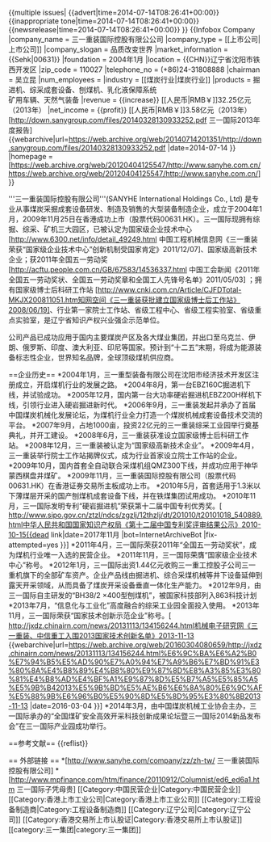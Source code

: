 {{multiple issues|
{{advert|time=2014-07-14T08:26:41+00:00}}
{{inappropriate tone|time=2014-07-14T08:26:41+00:00}}
{{newsrelease|time=2014-07-14T08:26:41+00:00}}
}}
{{Infobox Company
|company_name = 三一重装国际控股有限公公司
|company_type = [[上市公司|上市公司]]
|company_slogan = 品质改变世界
|market_information = {{Sehk|00631}}
|foundation = 2004年1月
|location = {{CHN}}辽宁省沈阳市铁西开发区
|zip_code = 110027
|telephone_no = (+86)24-31808888
|chairman = 吴立昆
|num_employees  = 
|industry = [[煤炭行业|煤炭行业]]
|products = 掘进机、综采成套设备、刨煤机、乳化液保障系统<br>矿用车辆、天然气装备
|revenue          = {{increase}} [[人民币|RMB￥]]32.25亿元（2013年）
|net_income = {{profit}} [[人民币|RMB￥]]3.58亿元（2013年）<ref>[http://down.sanygroup.com/files/20140328130933252.pdf 三一国际2013年度报告] {{webarchive|url=https://web.archive.org/web/20140714201351/http://down.sanygroup.com/files/20140328130933252.pdf |date=2014-07-14 }}</ref>
|homepage = [https://web.archive.org/web/20120404125547/http://www.sanyhe.com.cn/ https://web.archive.org/web/20120404125547/http://www.sanyhe.com.cn/]
}}

'''三一重装国际控股有限公司'''(SANYHE International Holdings Co., Ltd) 是专业从事煤炭采掘成套设备研发、制造及销售的大型装备制造企业，成立于2004年1月，2009年11月25日在香港成功上市（股票代码00631.HK）。三一国际现拥有综掘、综采、矿机三大园区，已被认定为国家级企业技术中心<ref>[http://www.6300.net/info/detail_49249.html 中国工程机械信息网《三一重装荣获“国家级企业技术中心”创新机制受国家肯定》2011/12/07]</ref>、国家级高新技术企业；获2011年全国五一劳动奖<ref>[http://acftu.people.com.cn/GB/67583/14536337.html 中国工会新闻《2011年全国五一劳动奖状、全国五一劳动奖章和全国工人先锋号名单》2011/05/03]</ref> ；拥有国家级博士后科研工作站 <ref>[http://www.cnki.com.cn/Article/CJFDTotal-MKJX200811051.htm知网空间《三一重装获批建立国家级博士后工作站》2008/06/19]</ref>、行业第一家院士工作站、省级工程中心、省级工程实验室、省级重点实验室，是辽宁省知识产权兴业强企示范单位。

公司产品已成功应用于国内主要煤炭产区及各大煤业集团，并出口至乌克兰、伊朗、俄罗斯、印度、澳大利亚、印尼等国家。预计到“十二五”末期，将成为能源装备标志性企业，世界知名品牌，全球顶级煤机供应商。

==企业历史==
*2004年1月，三一重型装备有限公司在沈阳市经济技术开发区注册成立，开启煤机行业的发展之路。
*2004年8月，第一台EBZ160C掘进机下线，并试验成功。
*2005年12月，国内第一台大功率硬岩掘进机EBZ200H样机下线，引领行业进入硬岩掘进新时代。
*2006年9月，三一重装发起并承办了首届中国煤炭机械化发展论坛，为煤机行业全力打造一个煤炭机械成套设备技术交流的平台。
*2007年9月，占地1000亩，投资22亿元的三一重装综采工业园举行奠基典礼，并开工建设。
*2008年6月，三一重装获准设立国家级博士后科研工作站。
*2008年12月，三一重装被认定为“国家级高新技术企业”。
*2009年4月，三一重装举行院士工作站揭牌仪式，成为行业首家设立院士工作站的企业。
*2009年10月，国内首套全自动联合采煤机组QMZ300下线，并成功应用于神华蒙西棋盘井煤矿。
*2009年11月，三一重装国际控股有限公司（股票代码00631.HK）在香港证券交易所主板成功上市。
*2010年5月，首套适用于1.3米以下薄煤层开采的国产刨煤机成套设备下线，并在铁煤集团试用成功。
*2010年11月，三一国际发明专利“硬岩掘进机”荣获第十二届中国专利优秀奖。<ref>[ http://www.sipo.gov.cn/ztzl/ndcs/zgzlj/12thzlj/dt/201010/t20101018_540889.html中华人民共和国国家知识产权局《第十二届中国专利奖评审结果公示》2010-10-15{{dead link|date=2017年11月 |bot=InternetArchiveBot |fix-attempted=yes }}]</ref>
*2011年4月，三一国际荣获2011年“全国五一劳动奖状”，成为煤机行业唯一入选的民营企业。
*2011年11月，三一国际荣膺“国家级企业技术中心”称号。
*2012年1月，三一国际出资1.44亿元收购三一重工控股子公司三一重机旗下的全部矿车资产。企业产品线由掘进机、综合采煤机械等井下设备延伸到露天开采领域，从而具备了煤炭开采设备垂直一体化生产能力。
*2012年9月，由三一国际自主研发的“BH38/2 ×400型刨煤机”，被国家科技部列入863科技计划
*2013年7月，“信息化与工业化”高度融合的综采工业园全面投入使用。
*2013年11月，三一国际荣获“国家技术创新示范企业”称号。<ref>[ http://jxdz.chinairn.com/news/20131113/134156244.html机械电子研究网《三一重装、中信重工入围2013国家技术创新名单》2013-11-13 {{webarchive|url=https://web.archive.org/web/20160304080659/http://jxdz.chinairn.com/news/20131113/134156244.html%E6%9C%BA%E6%A2%B0%E7%94%B5%E5%AD%90%E7%A0%94%E7%A9%B6%E7%BD%91%E3%80%8A%E4%B8%89%E4%B8%80%E9%87%8D%E8%A3%85%E3%80%81%E4%B8%AD%E4%BF%A1%E9%87%8D%E5%B7%A5%E5%85%A5%E5%9B%B42013%E5%9B%BD%E5%AE%B6%E6%8A%80%E6%9C%AF%E5%88%9B%E6%96%B0%E5%90%8D%E5%8D%95%E3%80%8B2013-11-13 |date=2016-03-04 }}]</ref>
*2014年3月，由中国煤炭机械工业协会主办，三一国际承办的“全国煤矿安全高效开采科技创新成果论坛暨三一国际2014新品发布会”在三一国际产业园成功举行。

==参考文献==
{{reflist}}

== 外部链接 ==
*[http://www.sanyhe.com/company/zz/zh-tw/ 三一重装国际控股有限公司]
*[http://www.mpfinance.com/htm/finance/20110912/Columnist/ed6_ed6a1.htm 三一国际子凭母贵]
[[Category:中国民营企业|Category:中国民营企业]]
[[Category:香港上市工业公司|Category:香港上市工业公司]]
[[Category:工程设备制造商|Category:工程设备制造商]]
[[Category:辽宁公司|Category:辽宁公司]]
[[Category:香港交易所上市认股证|Category:香港交易所上市认股证]]
[[category:三一集团|category:三一集团]]